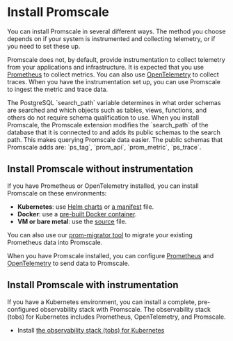 # Install Promscale
You can install Promscale in several different ways. The method you choose
depends on if your system is instrumented and collecting telemetry, or if you
need to set these up.

Promscale does not, by default, provide instrumentation to collect telemetry
from your applications and infrastructure. It is expected that you use
[Prometheus][prometheus-install] to collect metrics. You can also use
[OpenTelemetry][otel] to collect traces. When you have the
instrumentation set up, you can use Promscale to ingest the metric and
trace data.

<highlight type="note">
The PostgreSQL `search_path` variable determines in what order schemas are
searched and which objects such as tables, views, functions, and others do not
require schema qualification to use. When you install Promscale, the Promscale
extension modifies the `search_path` of the database that it is connected to
and adds its public schemas to the search path. This makes querying Promscale
data easier. The public schemas that Promscale adds are: `ps_tag`, `prom_api`,
`prom_metric`, `ps_trace`. 
</highlight>

## Install Promscale without instrumentation
If you have Prometheus or OpenTelemetry installed, you can install Promscale
on these environments:

*   **Kubernetes**:  use [Helm charts][promscale-install-helm] or [a manifest][promscale-install-k8s-manifest] file.
*   **Docker**: use a [pre-built Docker container][promscale-install-docker].
*   **VM or bare metal**: use the [source][promscale-install-source] file.

You can also use our [prom-migrator tool][promscale-install-prom-migrator] to
migrate your existing Prometheus data into Promscale.

When you have Promscale installed, you can configure
[Prometheus][config-prometheus] and
[OpenTelemetry][config-otel] to send data to Promscale.

## Install Promscale with instrumentation
If you have a Kubernetes environment, you can install a complete, pre-configured
observability stack with Promscale. The observability stack (tobs) for
Kubernetes includes Prometheus, OpenTelemetry, and Promscale.

*   Install [the observability stack (tobs) for Kubernetes][promscale-install-tobs]

[promscale-install-prom-migrator]: /guides/prom-migrator/
[promscale-install-docker]: /installation/docker/
[promscale-install-source]: /installation/source/
[promscale-install-tobs]: /tobs/
[promscale-install-helm]: /installation/kubernetes/#install-promscale-with-helm
[promscale-install-k8s-manifest]: /installation/kubernetes/#install-promscale-with-a-manifest-file
[config-prometheus]: /send-data/prometheus/
[config-otel]: /send-data/opentelemetry/
[prometheus-install]: https://prometheus.io/docs/prometheus/latest/installation/
[otel]: https://opentelemetry.io/docs/
